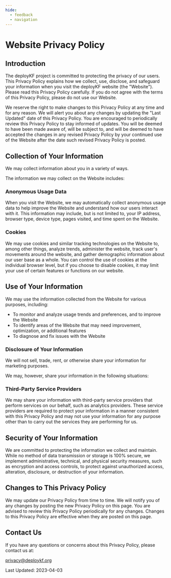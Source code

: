 ```yaml
---
hide:
  - feedback
  - navigation
---
```


# Website Privacy Policy

## Introduction

The deployKF project is committed to protecting the privacy of our users. 
This Privacy Policy explains how we collect, use, disclose, and safeguard your information when you visit the deployKF website (the "Website").
Please read this Privacy Policy carefully. 
If you do not agree with the terms of this Privacy Policy, please do not use our Website.

We reserve the right to make changes to this Privacy Policy at any time and for any reason. 
We will alert you about any changes by updating the "Last Updated" date of this Privacy Policy. 
You are encouraged to periodically review this Privacy Policy to stay informed of updates. 
You will be deemed to have been made aware of, will be subject to, and will be deemed to have accepted the changes in any revised Privacy Policy by your continued use of the Website after the date such revised Privacy Policy is posted.

## Collection of Your Information

We may collect information about you in a variety of ways. 

The information we may collect on the Website includes:

### Anonymous Usage Data

When you visit the Website, we may automatically collect anonymous usage data to help improve the Website and understand how our users interact with it. 
This information may include, but is not limited to, your IP address, browser type, device type, pages visited, and time spent on the Website.

### Cookies

We may use cookies and similar tracking technologies on the Website to, among other things, analyze trends, administer the website, track user's movements around the website, and gather demographic information about our user base as a whole. 
You can control the use of cookies at the individual browser level, but if you choose to disable cookies, it may limit your use of certain features or functions on our website.

## Use of Your Information

We may use the information collected from the Website for various purposes, including:

- To monitor and analyze usage trends and preferences, and to improve the Website
- To identify areas of the Website that may need improvement, optimization, or additional features
- To diagnose and fix issues with the Website

### Disclosure of Your Information

We will not sell, trade, rent, or otherwise share your information for marketing purposes. 

We may, however, share your information in the following situations:

### Third-Party Service Providers

We may share your information with third-party service providers that perform services on our behalf, such as analytics providers. 
These service providers are required to protect your information in a manner consistent with this Privacy Policy and may not use your information for any purpose other than to carry out the services they are performing for us.

## Security of Your Information

We are committed to protecting the information we collect and maintain. 
While no method of data transmission or storage is 100% secure, we implement administrative, technical, and physical security measures, such as encryption and access controls, to protect against unauthorized access, alteration, disclosure, or destruction of your information.

## Changes to This Privacy Policy

We may update our Privacy Policy from time to time. 
We will notify you of any changes by posting the new Privacy Policy on this page. 
You are advised to review this Privacy Policy periodically for any changes. 
Changes to this Privacy Policy are effective when they are posted on this page.

## Contact Us

If you have any questions or concerns about this Privacy Policy, please contact us at:

privacy@deploykf.org

Last Updated: 2023-04-03
